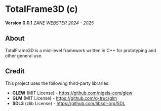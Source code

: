 # TotalFrame3D (c)
**Version 0.0.1**
_ZANE WEBSTER_
_2024 - 2025_

## About
TotalFrame3D is a mid-level framework written in C++ for prototyping and other general use.

## Credit
This project uses the following third-party libraries:

- **GLEW** (MIT License) - https://github.com/nigels-com/glew
- **GLM** (MIT License) - https://github.com/g-truc/glm
- **SDL3** (zlib License) - https://github.com/libsdl-org/SDL